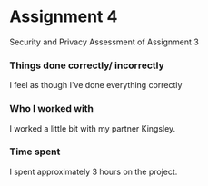 # Assignment 4

Security and Privacy Assessment of Assignment 3

### Things done correctly/ incorrectly

I feel as though I've done everything correctly

### Who I worked with 

I worked a little bit with my partner Kingsley.

### Time spent

I spent approximately 3 hours on the project. 